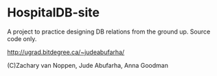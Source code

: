 # HospitalDB-site
A project to practice designing DB relations from the ground up.  Source code only.


http://ugrad.bitdegree.ca/~judeabufarha/

(C)Zachary van Noppen, Jude Abufarha, Anna Goodman
